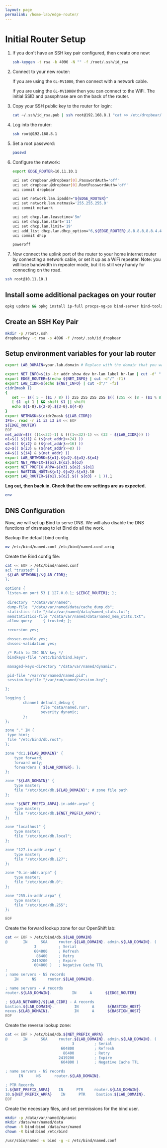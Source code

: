 ```yaml
---
layout: page
permalink: /home-lab/edge-router/
---
```

# Initial Router Setup

1. If you don't have an SSH key pair configured, then create one now:

    ```bash
    ssh-keygen -t rsa -b 4096 -N "" -f /root/.ssh/id_rsa
    ```

1. Connect to your new router:

    If you are using the `GL-MV1000`, then connect with a network cable.

    If you are using the `GL-MV1000W` then you can connect to the WiFi.  The initial SSID and passphrase are on the back of the router.

1. Copy your SSH public key to the router for login:

    ```bash
    cat ~/.ssh/id_rsa.pub | ssh root@192.168.8.1 "cat >> /etc/dropbear/authorized_keys"
    ```

1. Log into the router:

    ```bash
    ssh root@192.168.8.1
    ```

1. Set a root password:

    ```bash
    passwd
    ```

1. Configure the network:

    ```bash
    export EDGE_ROUTER=10.11.10.1

    uci set dropbear.@dropbear[0].PasswordAuth='off'
    uci set dropbear.@dropbear[0].RootPasswordAuth='off'
    uci commit dropbear

    uci set network.lan.ipaddr="${EDGE_ROUTER}"
    uci set network.lan.netmask='255.255.255.0'
    uci commit network

    uci set dhcp.lan.leasetime='5m'
    uci set dhcp.lan.start='11'
    uci set dhcp.lan.limit='19'
    uci add_list dhcp.lan.dhcp_option="6,${EDGE_ROUTER},8.8.8.8,8.8.4.4"
    uci commit dhcp

    poweroff
    ```

1. Now connect the uplink port of the router to your home internet router by connecting a network cable, or set it up as a WiFi repeater.  Note: you will lose bandwidth in repeater mode, but it is still very handy for connecting on the road.

```bash
ssh root@10.11.10.1
```

## Install some additional packages on your router

```bash
opkg update && opkg install ip-full procps-ng-ps bind-server bind-tools
```

## Create an SSH Key Pair

```bash
mkdir -p /root/.ssh
dropbearkey -t rsa -s 4096 -f /root/.ssh/id_dropbear

```

## Setup environment variables for your lab router

```bash
export LAB_DOMAIN=your.lab.domain # Replace with the domain that you want to use for this router.
```

```bash
export NET_INFO=$(ip -br addr show dev br-lan label br-lan | cut -d" " -f1)
export EDGE_ROUTER=$(echo ${NET_INFO} | cut -d"/" -f1)
export LAB_CIDR=$(echo ${NET_INFO} | cut -d"/" -f2)
cidr2mask ()
{
   set -- $(( 5 - ($1 / 8) )) 255 255 255 255 $(( (255 << (8 - ($1 % 8))) & 255 )) 0 0 0
   [ $1 -gt 1 ] && shift $1 || shift
   echo ${1-0}.${2-0}.${3-0}.${4-0}
}
export NETMASK=$(cidr2mask ${LAB_CIDR})
IFS=. read -r i1 i2 i3 i4 << EOF
${EDGE_ROUTER}
EOF
net_addr=$(( ((1<<32)-1) & (((1<<32)-1) << (32 - ${LAB_CIDR})) ))
o1=$(( ${i1} & (${net_addr}>>24) ))
o2=$(( ${i2} & (${net_addr}>>16) ))
o3=$(( ${i3} & (${net_addr}>>8) ))
o4=$(( ${i4} & ${net_addr} ))
export LAB_NETWORK=${o1}.${o2}.${o3}.${o4}
export NET_PREFIX=${o1}.${o2}.${o3}
export NET_PREFIX_ARPA=${o3}.${o2}.${o1}
export BASTION_HOST=${o1}.${o2}.${o3}.10
export LAB_ROUTER=${o1}.${o2}.$(( ${o3} + 1 )).1
```

__Log out, then back in.  Check that the env settings are as expected.__

```bash
env
```

## DNS Configuration

Now, we will set up Bind to serve DNS.  We will also disable the DNS functions of dnsmasq to let Bind do all the work.

Backup the default bind config.

```bash
mv /etc/bind/named.conf /etc/bind/named.conf.orig
```

Create the Bind config file:

```bash
cat << EOF > /etc/bind/named.conf
acl "trusted" {
 ${LAB_NETWORK}/${LAB_CIDR};
};

options {
 listen-on port 53 { 127.0.0.1; ${EDGE_ROUTER}; };
 
 directory  "/data/var/named";
 dump-file  "/data/var/named/data/cache_dump.db";
 statistics-file "/data/var/named/data/named_stats.txt";
 memstatistics-file "/data/var/named/data/named_mem_stats.txt";
 allow-query     { trusted; };

 recursion yes;

 dnssec-enable yes;
 dnssec-validation yes;

 /* Path to ISC DLV key */
 bindkeys-file "/etc/bind/bind.keys";

 managed-keys-directory "/data/var/named/dynamic";

 pid-file "/var/run/named/named.pid";
 session-keyfile "/var/run/named/session.key";

};

logging {
        channel default_debug {
                file "data/named.run";
                severity dynamic;
        };
};

zone "." IN {
 type hint;
 file "/etc/bind/db.root";
};

zone "dc1.${LAB_DOMAIN}" {
    type forward;
    forward only;
    forwarders { ${LAB_ROUTER}; };
};

zone "${LAB_DOMAIN}" {
    type master;
    file "/etc/bind/db.${LAB_DOMAIN}"; # zone file path
};

zone "${NET_PREFIX_ARPA}.in-addr.arpa" {
    type master;
    file "/etc/bind/db.${NET_PREFIX_ARPA}";
};

zone "localhost" {
    type master;
    file "/etc/bind/db.local";
};

zone "127.in-addr.arpa" {
    type master;
    file "/etc/bind/db.127";
};

zone "0.in-addr.arpa" {
    type master;
    file "/etc/bind/db.0";
};

zone "255.in-addr.arpa" {
    type master;
    file "/etc/bind/db.255";
};

EOF
```

Create the forward lookup zone for our OpenShift lab:

```bash
cat << EOF > /etc/bind/db.${LAB_DOMAIN}
@       IN      SOA     router.${LAB_DOMAIN}. admin.${LAB_DOMAIN}. (
             3          ; Serial
             604800     ; Refresh
              86400     ; Retry
            2419200     ; Expire
             604800 )   ; Negative Cache TTL
;
; name servers - NS records
    IN      NS     router.${LAB_DOMAIN}.

; name servers - A records
router.${LAB_DOMAIN}.         IN      A      ${EDGE_ROUTER}

; ${LAB_NETWORK}/${LAB_CIDR} - A records
bastion.${LAB_DOMAIN}.         IN      A      ${BASTION_HOST}
nexus.${LAB_DOMAIN}.           IN      A      ${BASTION_HOST}
EOF
```

Create the reverse lookup zone:

```bash
cat << EOF > /etc/bind/db.${NET_PREFIX_ARPA}
@       IN      SOA     router.${LAB_DOMAIN}. admin.${LAB_DOMAIN}. (
                              3         ; Serial
                         604800         ; Refresh
                          86400         ; Retry
                        2419200         ; Expire
                         604800 )       ; Negative Cache TTL

; name servers - NS records
      IN      NS      router.${LAB_DOMAIN}.

; PTR Records
1.${NET_PREFIX_ARPA}    IN      PTR     router.${LAB_DOMAIN}.
10.${NET_PREFIX_ARPA}    IN      PTR     bastion.${LAB_DOMAIN}.
EOF
```

Create the necessary files, and set permissions for the bind user.

```bash
mkdir -p /data/var/named/dynamic
mkdir /data/var/named/data
chown -R bind:bind /data/var/named
chown -R bind:bind /etc/bind
```

```bash
/usr/sbin/named -u bind -g -c /etc/bind/named.conf
```
